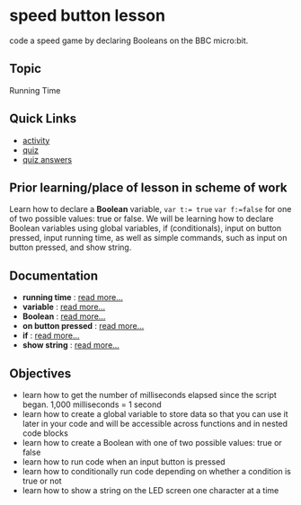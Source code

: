 # speed button lesson

code a speed game by declaring Booleans on the BBC micro:bit.



## Topic

Running Time

## Quick Links

* [activity](/lessons/speed-button/activity)
* [quiz](/lessons/speed-button/quiz)
* [quiz answers](/lessons/speed-button/quiz-answers)


## Prior learning/place of lesson in scheme of work

Learn how to declare a **Boolean** variable, `var t:= true` `var f:=false` for one of two possible values: true or false. We will be learning how to declare Boolean variables using global variables, if (conditionals), input on button pressed, input running time,  as well as simple commands, such as input on button pressed, and show string.

## Documentation

* **running time** : [read more...](/reference/input/running-time)
* **variable** : [read more...](/blocks/variables)
* **Boolean** : [read more...](/blocks/logic/boolean)
* **on button pressed** : [read more...](/reference/input/on-button-pressed)
* **if** : [read more...](/blocks/logic/if)
* **show string** : [read more...](/reference/basic/show-string)

## Objectives

* learn how to get the number of milliseconds elapsed since the script began. 1,000 milliseconds = 1 second
* learn how to create a global variable to store data so that you can use it later in your code and will be accessible across functions and in nested code blocks
* learn how to create a Boolean with one of two possible values: true or false
* learn how to run code when an input button is pressed
* learn how to conditionally run code depending on whether a condition is true or not
* learn how to show a string on the LED screen one character at a time
